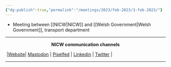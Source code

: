 ```yaml
---
{"dg-publish":true,"permalink":"/meetings/2023/feb-2023/3-feb-2023/"}
---
```



- Meeting between [[NICW\|NICW]] and [[Welsh Government\|Welsh Government]], transport department

***
<p style="text-align: center;font-weight:bold";>NICW communication channels</p>

󠁧 |[Website](https://nationalinfrastructurecommission.wales)| [Mastodon](https://toot.wales/@NICW) | [Pixelfed](https://pix.toot.wales/NICW) | [Linkedin](https://www.linkedin.com/company/26268509/) | [Twitter](https://twitter.com/InfraCommCymru) |
***


